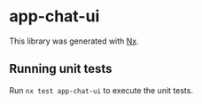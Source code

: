 # app-chat-ui

This library was generated with [Nx](https://nx.dev).

## Running unit tests

Run `nx test app-chat-ui` to execute the unit tests.
